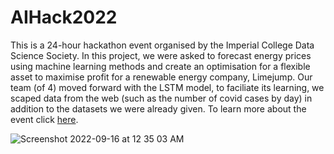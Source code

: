 # AIHack2022

This is a 24-hour hackathon event organised by the Imperial College Data Science Society. In this project, we were asked to forecast energy prices using machine learning methods and create an optimisation for a flexible asset to maximise profit for a renewable energy company, Limejump. Our team (of 4) moved forward with the LSTM model, to faciliate its learning, we scaped data from the web (such as the number of covid cases by day) in addition to the datasets we were already given. To learn more about the event click [here](https://2022.aihack.org/#).

![Screenshot 2022-09-16 at 12 35 03 AM](https://user-images.githubusercontent.com/97603154/190459079-539fc5d5-4db9-4da8-8f6e-7ae4076dac7b.png)
